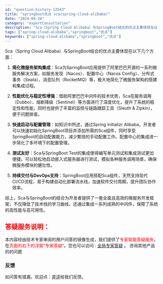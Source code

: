 ```yaml
---
id: "question-history-12543"
title: "springboot优点 sca(spring-cloud-alibaba)"
date: "2024-04-28"
category: "expertConsultation"
description: "Sca（Spring Cloud Alibaba）与SpringBoot结合的优点主要体现在以下几个方面：1. **简化微服务架构集成**：Sca为SpringBoot应用提供了阿里巴巴开源的一系列微服务解决方案，如服务发现（Nacos）、配置中心（Nacos Config）、分布式事务（Seata"
tags: ["spring-cloud-alibaba","springboot","优点"]
keywords: ["spring-cloud-alibaba","springboot","优点"]
---
```


Sca（Spring Cloud Alibaba）与SpringBoot结合的优点主要体现在以下几个方面：

1. **简化微服务架构集成**：Sca为SpringBoot应用提供了阿里巴巴开源的一系列微服务解决方案，如服务发现（Nacos）、配置中心（Nacos Config）、分布式事务（Seata）、消息队列（RocketMQ）等，极大地简化了微服务架构的搭建和集成过程。

2. **性能优化与稳定性增强**：借助阿里巴巴中间件的技术优势，Sca在服务调用（Dubbo）、熔断降级（Sentinel）等方面进行了深度优化，提升了系统的稳定性和性能，同时也提供了丰富的监控与链路跟踪工具（Sleuth & Zipkin），便于问题排查。

3. **快速启动与配置管理**：如知识中所述，通过Spring Initializr Alibaba，开发者可以快速初始化SpringBoot项目并添加所需的Sca组件，同时享受SpringBoot的自动配置能力，减少繁琐的手动配置工作。配置中心的集成进一步简化了多环境下的配置管理。

4. **测试友好**：Sca与SpringBoot Test的集成使得编写单元测试和集成测试更加便捷。可以轻松地启动嵌入式服务器进行测试，模拟各种服务调用场景，确保微服务模块的健壮性。

5. **持续交付与DevOps支持**：SpringBoot应用搭配Sca组件，天然支持现代CI/CD流程，易于构建自动化部署流水线，加速软件交付周期，提升团队协作效率。

综上，Sca与SpringBoot的结合为开发者提供了一套全面且高效的微服务开发框架，不仅降低了技术栈的学习曲线，还通过集成一系列成熟的中间件，保障了系统的高性能与高可用性。
## <font color="#FF0000">答疑服务说明：</font> 

本内容经由技术专家审阅的用户问答的镜像生成，我们提供了<font color="#FF0000">专家智能答疑服务</font>，在<font color="#FF0000">页面的右下的浮窗”专家答疑“</font>。您也可以访问 : [全局专家答疑](https://opensource.alibaba.com/chatBot) 。 咨询其他产品的的问题

### 反馈
如问答有错漏，欢迎点：[差评](https://ai.nacos.io/user/feedbackByEnhancerGradePOJOID?enhancerGradePOJOId=12636)给我们反馈。
